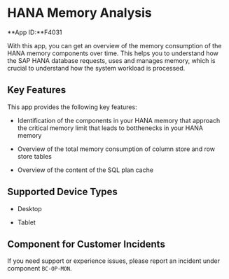 <!-- loioa5fcfb05830a46348dfc74be2d779756 -->

# HANA Memory Analysis

**App ID:**F4031



With this app, you can get an overview of the memory consumption of the HANA memory components over time. This helps you to understand how the SAP HANA database requests, uses and manages memory, which is crucial to understand how the system workload is processed.



## Key Features

This app provides the following key features:



-   Identification of the components in your HANA memory that approach the critical memory limit that leads to botthenecks in your HANA memory

-   Overview of the total memory consumption of column store and row store tables
-   Overview of the content of the SQL plan cache



## Supported Device Types

-   Desktop

-   Tablet




<a name="loioa5fcfb05830a46348dfc74be2d779756__customer_component"/>

## Component for Customer Incidents

If you need support or experience issues, please report an incident under component `BC-OP-MON`.

